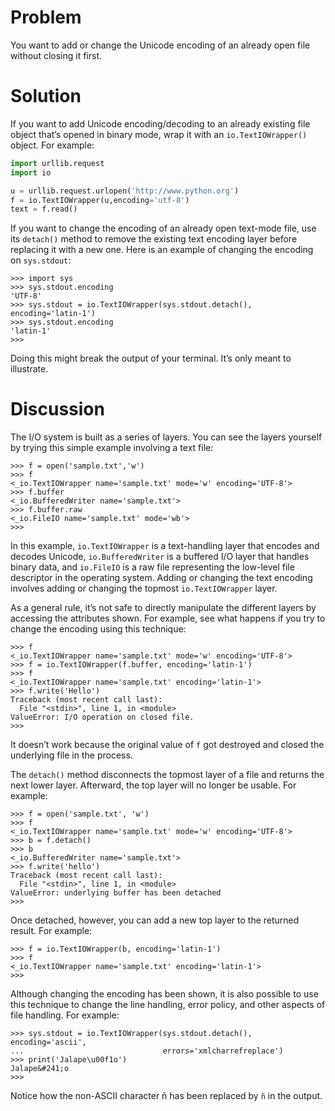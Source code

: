 # Problem

You want to add or change the Unicode encoding of an already open file without closing it first.

# Solution

If you want to add Unicode encoding/decoding to an already existing file object that’s opened in binary mode, wrap it with an `io.TextIOWrapper()` object. For example:

```python
import urllib.request
import io

u = urllib.request.urlopen('http://www.python.org')
f = io.TextIOWrapper(u,encoding='utf-8')
text = f.read()
```

If you want to change the encoding of an already open text-mode file, use its `detach()` method to remove the existing text encoding layer before replacing it with a new one. Here is an example of changing the encoding on `sys.stdout`:

```pycon
>>> import sys
>>> sys.stdout.encoding
'UTF-8'
>>> sys.stdout = io.TextIOWrapper(sys.stdout.detach(), encoding='latin-1')
>>> sys.stdout.encoding
'latin-1'
>>>
```

Doing this might break the output of your terminal. It’s only meant to illustrate.

# Discussion

The I/O system is built as a series of layers. You can see the layers yourself by trying this simple example involving a text file:

```pycon
>>> f = open('sample.txt','w')
>>> f
<_io.TextIOWrapper name='sample.txt' mode='w' encoding='UTF-8'>
>>> f.buffer
<_io.BufferedWriter name='sample.txt'>
>>> f.buffer.raw
<_io.FileIO name='sample.txt' mode='wb'>
>>>
```

In this example, `io.TextIOWrapper` is a text-handling layer that encodes and decodes Unicode, `io.BufferedWriter` is a buffered I/O layer that handles binary data, and `io.FileIO` is a raw file representing the low-level file descriptor in the operating system. Adding or changing the text encoding involves adding or changing the topmost `io.TextIOWrapper` layer.

As a general rule, it’s not safe to directly manipulate the different layers by accessing the attributes shown. For example, see what happens if you try to change the encoding using this technique:

```pycon
>>> f
<_io.TextIOWrapper name='sample.txt' mode='w' encoding='UTF-8'>
>>> f = io.TextIOWrapper(f.buffer, encoding='latin-1')
>>> f
<_io.TextIOWrapper name='sample.txt' encoding='latin-1'>
>>> f.write('Hello')
Traceback (most recent call last):
  File "<stdin>", line 1, in <module>
ValueError: I/O operation on closed file.
>>>
```

It doesn’t work because the original value of `f` got destroyed and closed the underlying file in the process.

The `detach()` method disconnects the topmost layer of a file and returns the next lower layer. Afterward, the top layer will no longer be usable. For example:

```pycon
>>> f = open('sample.txt', 'w')
>>> f
<_io.TextIOWrapper name='sample.txt' mode='w' encoding='UTF-8'>
>>> b = f.detach()
>>> b
<_io.BufferedWriter name='sample.txt'>
>>> f.write('hello')
Traceback (most recent call last):
  File "<stdin>", line 1, in <module>
ValueError: underlying buffer has been detached
>>>
```

Once detached, however, you can add a new top layer to the returned result. For example:

```pycon
>>> f = io.TextIOWrapper(b, encoding='latin-1')
>>> f
<_io.TextIOWrapper name='sample.txt' encoding='latin-1'>
>>>
```

Although changing the encoding has been shown, it is also possible to use this technique to change the line handling, error policy, and other aspects of file handling. For example:

```pycon
>>> sys.stdout = io.TextIOWrapper(sys.stdout.detach(), encoding='ascii',
...                               errors='xmlcharrefreplace')
>>> print('Jalape\u00f1o')
Jalape&#241;o
>>>
```

Notice how the non-ASCII character ñ has been replaced by `ñ` in the output.